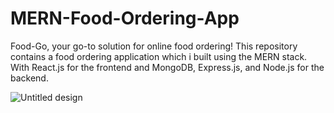 # MERN-Food-Ordering-App
Food-Go, your go-to solution for online food ordering! This repository contains a food ordering application which i built using the MERN stack. With React.js for the frontend and MongoDB, Express.js, and Node.js for the backend.

![Untitled design](https://github.com/codewithadityaa/MERN-Food-Ordering-App/assets/114819528/d435bda4-f8c1-4312-a3c0-6b00e60cd6bc)
